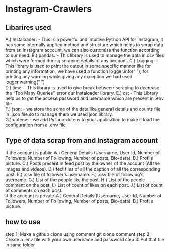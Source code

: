 # Instagram-Crawlers

## Libarires used
A.) Instaloader: - This is a powerful and intuitive Python API for Instagram, it has some internally applied method and structure which helps to scrap data from an Instagram account, we can also customize the function according to our need. 
B.) pandas: - This library is used to manage the data in csv files which were formed during scraping details of any account. 
C.) Logging: - This library is used to print the output in some specific manner like for printing any information, we have used a function logger.info(“ ”), for printing any warning while giving any exception we had used logger.warning(“ ”)  
D.) time: - This library is used to give break between scraping to decrease the “Too Many Queries” error dur Instaloader library. 
E.) os: - This Library help us to get the access password and username which are present in .env file  
F.) json: - we store the some of the data like general details and counts file in .json file so to manage them we used json library.  
G.) dotenv: - we add Python-dotenv to your application to make it load the configuration from a .env file  

## Type of data scrap from and Instagram account 
If the account is public 
A.) General Details (Username, User-Id, Number of Followers, Number of Following, Number of posts, Bio-data). 
B.) Profile picture. 
C.) Posts present in feed post by the owner of the account (All the images and videos). 
D.) text files of all the caption of all the corresponding post. 
E.) .csv file of follower's username. 
F.) .csv file of following's username. 
G.) List of the people like the post. 
H.) List of the people comment on the post. 
I.) List of count of likes on each post. 
J.) List of count of comments on each post.  
If the account is private 
A.) General Details (Username, User-Id, Number of Followers, Number of Following, Number of posts, Bio-data). 
B.) Profile picture. 

## how to use
step 1: Make a github clone using comment git clone comment
step 2: Create a .env file with your own username and password 
step 3: Put that file in same folder 

